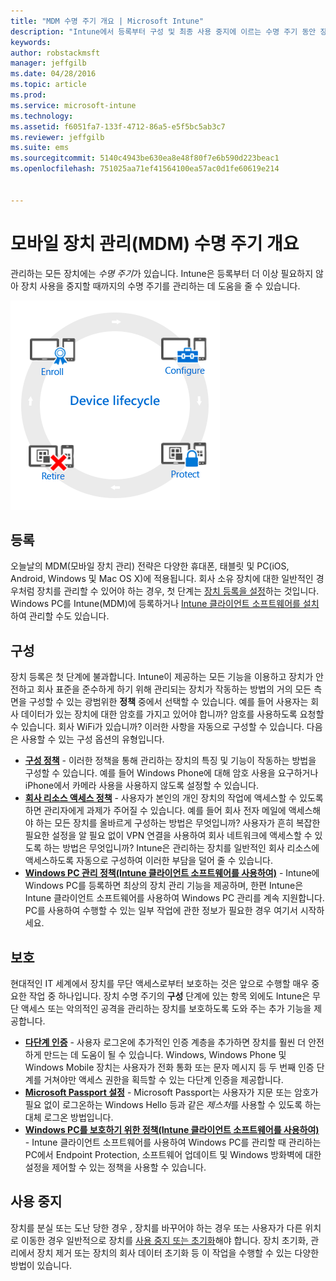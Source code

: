 ```yaml
---
title: "MDM 수명 주기 개요 | Microsoft Intune"
description: "Intune에서 등록부터 구성 및 최종 사용 중지에 이르는 수명 주기 동안 장치를 관리하는 데 어떤 도움을 주는지 알아봅니다."
keywords: 
author: robstackmsft
manager: jeffgilb
ms.date: 04/28/2016
ms.topic: article
ms.prod: 
ms.service: microsoft-intune
ms.technology: 
ms.assetid: f6051fa7-133f-4712-86a5-e5f5bc5ab3c7
ms.reviewer: jeffgilb
ms.suite: ems
ms.sourcegitcommit: 5140c4943be630ea8e48f80f7e6b590d223beac1
ms.openlocfilehash: 751025aa71ef41564100ea57ac0d1fe60619e214


---
```


# 모바일 장치 관리(MDM) 수명 주기 개요

관리하는 모든 장치에는 *수명 주기*가 있습니다. Intune은 등록부터 더 이상 필요하지 않아 장치 사용을 중지할 때까지의 수명 주기를 관리하는 데 도움을 줄 수 있습니다.

![장치 수명 주기](./media/device-lifecycle.png "the Intune device lifecycle")

## 등록
오늘날의 MDM(모바일 장치 관리) 전략은 다양한 휴대폰, 태블릿 및 PC(iOS, Android, Windows 및 Mac OS X)에 적용됩니다. 회사 소유 장치에 대한 일반적인 경우처럼 장치를 관리할 수 있어야 하는 경우, 첫 단계는 [장치 등록을 설정](enroll-devices-in-microsoft-intune.md)하는 것입니다. Windows PC를 Intune(MDM)에 등록하거나 [Intune 클라이언트 소프트웨어를 설치](manage-windows-pcs-with-microsoft-intune.md)하여 관리할 수도 있습니다.

## 구성
장치 등록은 첫 단계에 불과합니다. Intune이 제공하는 모든 기능을 이용하고 장치가 안전하고 회사 표준을
준수하게 하기 위해 관리되는 장치가 작동하는 방법의 거의 모든 측면을 구성할 수 있는 광범위한 **정책** 중에서 선택할 수 있습니다. 예를 들어 사용자는 회사 데이터가 있는 장치에 대한 암호를 가지고 있어야 합니까? 암호를 사용하도록 요청할 수 있습니다. 회사 WiFi가 있습니까? 이러한 사항을 자동으로 구성할 수 있습니다. 다음은 사용할 수 있는 구성 옵션의 유형입니다.

- [**구성 정책**](manage-settings-and-features-on-your-devices-with-microsoft-intune-policies.md) - 이러한 정책을 통해 관리하는 장치의 특징 및 기능이 작동하는 방법을 구성할 수 있습니다. 예를 들어 Windows Phone에 대해 암호 사용을 요구하거나 iPhone에서 카메라 사용을 사용하지 않도록 설정할 수 있습니다.
- [**회사 리소스 액세스 정책**](enable-access-to-company-resources-with-microsoft-intune.md) - 사용자가 본인의 개인 장치의 작업에 액세스할 수 있도록 하면 관리자에게 과제가 주어질 수 있습니다. 예를 들어 회사 전자 메일에 액세스해야 하는 모든 장치를 올바르게 구성하는 방법은 무엇입니까? 사용자가 흔히 복잡한 필요한 설정을 알 필요 없이 VPN 연결을 사용하여 회사 네트워크에 액세스할 수 있도록 하는 방법은 무엇입니까? Intune은 관리하는 장치를 일반적인 회사 리소스에 액세스하도록 자동으로 구성하여 이러한 부담을 덜어 줄 수 있습니다.
- [**Windows PC 관리 정책(Intune 클라이언트 소프트웨어를 사용하여)**](common-windows-pc-management-tasks-with-the-microsoft-intune-computer-client.md) - Intune에 Windows PC를 등록하면 최상의 장치 관리 기능을 제공하며, 한편 Intune은 Intune 클라이언트 소프트웨어를 사용하여 Windows PC 관리를 계속 지원합니다. PC를 사용하여 수행할 수 있는 일부 작업에 관한 정보가 필요한 경우 여기서 시작하세요.

## 보호
현대적인 IT 세계에서 장치를 무단 액세스로부터 보호하는 것은 앞으로 수행할 매우 중요한 작업 중 하나입니다. 장치 수명 주기의 **구성** 단계에 있는 항목 외에도 Intune은 무단 액세스 또는 악의적인 공격을 관리하는 장치를 보호하도록 도와 주는 추가 기능을 제공합니다.
- [**다단계 인증**](protect-windows-devices-with-multi-factor-authentication.md) - 사용자 로그온에 추가적인 인증 계층을 추가하면 장치를 훨씬 더 안전하게 만드는 데 도움이 될 수 있습니다. Windows, Windows Phone 및 Windows Mobile 장치는 사용자가 전화 통화 또는 문자 메시지 등 두 번째 인증 단계를 거쳐야만 액세스 권한을 획득할 수 있는 다단계 인증을 제공합니다.
- [**Microsoft Passport 설정**](control-microsoft-passport-settings-on-devices-with-microsoft-intune.md) - Microsoft Passport는 사용자가 지문 또는 암호가 필요 없이 로그온하는 Windows Hello 등과 같은 *제스처*를 사용할 수 있도록 하는 대체 로그온 방법입니다.
- [**Windows PC를 보호하기 위한 정책(Intune 클라이언트 소프트웨어를 사용하여)**](policies-to-protect-windows-pcs-in-microsoft-intune.md) - Intune 클라이언트 소프트웨어를 사용하여 Windows PC를 관리할 때 관리하는 PC에서 Endpoint Protection, 소프트웨어 업데이트 및 Windows 방화벽에 대한 설정을 제어할 수 있는 정책을 사용할 수 있습니다.

## 사용 중지
장치를 분실 또는 도난 당한 경우 , 장치를 바꾸어야 하는 경우 또는 사용자가 다른 위치로 이동한 경우 일반적으로 장치를 [사용 중지 또는 초기화](use-remote-wipe-to-help-protect-data-using-microsoft-intune.md)해야 합니다. 장치 초기화, 관리에서 장치 제거 또는 장치의 회사 데이터 초기화 등 이 작업을 수행할 수 있는 다양한 방법이 있습니다.



<!--HONumber=Jun16_HO4-->


